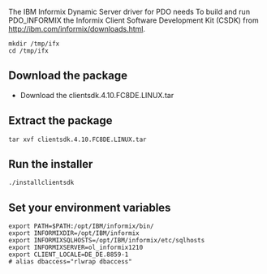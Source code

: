 The IBM Informix Dynamic Server driver for PDO needs To build and run PDO_INFORMIX the Informix Client Software Development Kit (CSDK) from http://ibm.com/informix/downloads.html.
```
mkdir /tmp/ifx
cd /tmp/ifx
```
## Download the package
- Download the clientsdk.4.10.FC8DE.LINUX.tar

## Extract the package

```
tar xvf clientsdk.4.10.FC8DE.LINUX.tar
```

## Run the installer
```
./installclientsdk
```

## Set your environment variables
```
export PATH=$PATH:/opt/IBM/informix/bin/
export INFORMIXDIR=/opt/IBM/informix
export INFORMIXSQLHOSTS=/opt/IBM/informix/etc/sqlhosts
export INFORMIXSERVER=ol_informix1210
export CLIENT_LOCALE=DE_DE.8859-1 
# alias dbaccess="rlwrap dbaccess"
```

